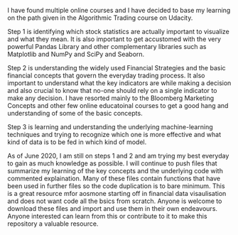 I have found multiple online courses and I have decided to base my learning on the path given in the Algorithmic Trading course on Udacity.

Step 1 is identifying which stock statistics are actually important to visualize and what they mean. It is also important to get accustomed with the very 
powerful Pandas Library and other complementary libraries such as Matplotlib and NumPy and SciPy and Seaborn.

Step 2 is understanding the widely used Financial Strategies and the basic financial concepts that govern the everyday trading process. It also important 
to understand what the key indicators are while making a decision and also crucial to know that no-one should rely on a single indicator to make any decision.
I have resorted mainly to the Bloomberg Marketing Concepts and other few online educatoinal courses to get a good hang and understanding 
of some of the basic concepts.

Step 3 is learning and understanding the underlying machine-learning techniques and trying to recognize which one is more effective and what kind of data 
is to be fed in which kind of model.

As of June 2020, I am still on steps 1 and 2 and am trying my best everyday to gain as much knowledge as possible. I will continue to push files that summarize 
my learning of the key concepts and the underlying code with commented explaination. Many of these files contain functions that have been used in further 
files so the code duplication is to bare minimum. This is a great resource mfor aosmone starting off in financial data visaulisation and does not want code all the
bsics from scratch. 
Anyone is welcome to download these files and import and use them in their own endeavours. Anyone interested can learn from this or contribute to it to make this repository 
a valuable resource.
